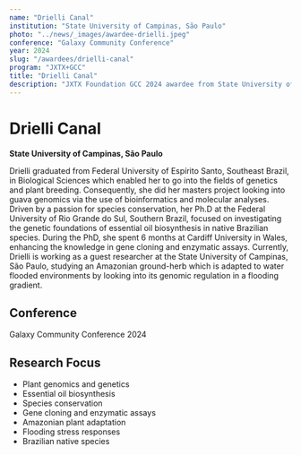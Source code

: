 ```yaml
---
name: "Drielli Canal"
institution: "State University of Campinas, São Paulo"
photo: "../news/_images/awardee-drielli.jpeg"
conference: "Galaxy Community Conference"
year: 2024
slug: "/awardees/drielli-canal"
program: "JXTX+GCC"
title: "Drielli Canal"
description: "JXTX Foundation GCC 2024 awardee from State University of Campinas, São Paulo"
---
```


# Drielli Canal

**State University of Campinas, São Paulo**

Drielli graduated from Federal University of Espírito Santo, Southeast Brazil, in Biological Sciences which enabled her to go into the fields of genetics and plant breeding. Consequently, she did her masters project looking into guava genomics via the use of bioinformatics and molecular analyses. Driven by a passion for species conservation, her Ph.D at the Federal University of Rio Grande do Sul, Southern Brazil, focused on investigating the genetic foundations of essential oil biosynthesis in native Brazilian species. During the PhD, she spent 6 months at Cardiff University in Wales, enhancing the knowledge in gene cloning and enzymatic assays. Currently, Drielli is working as a guest researcher at the State University of Campinas, São Paulo, studying an Amazonian ground-herb which is adapted to water flooded environments by looking into its genomic regulation in a flooding gradient.

## Conference
Galaxy Community Conference 2024

## Research Focus
- Plant genomics and genetics
- Essential oil biosynthesis
- Species conservation
- Gene cloning and enzymatic assays
- Amazonian plant adaptation
- Flooding stress responses
- Brazilian native species